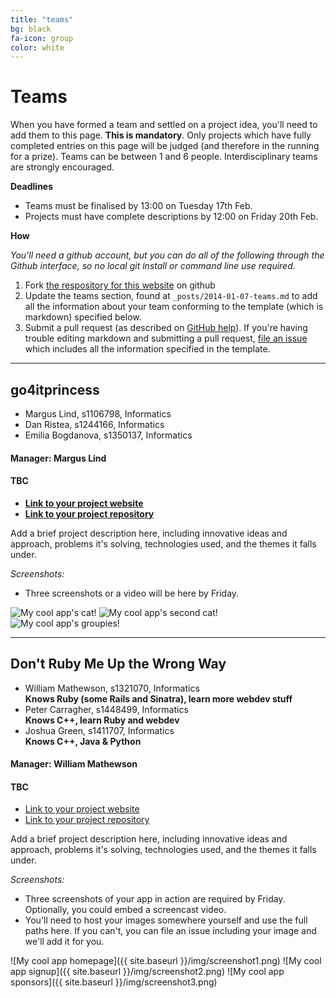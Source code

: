 ```yaml
---
title: "teams"
bg: black
fa-icon: group     
color: white  
---
```


# Teams

When you have formed a team and settled on a project idea, you'll need to add them to this page. **This is mandatory**. Only projects which have fully completed entries on this page will be judged (and therefore in the running for a prize). Teams can be between 1 and 6 people. Interdisciplinary teams are strongly encouraged.

**Deadlines**

* Teams must be finalised by 13:00 on Tuesday 17th Feb.
* Projects must have complete descriptions by 12:00 on Friday 20th Feb.

**How**

*You'll need a github account, but you can do all of the following through the Github interface, so no local git install or command line use required.* 

1. Fork [the respository for this website](https://github.com/ilwhack/ilwhack.github.io) on github
2. Update the teams section, found at `_posts/2014-01-07-teams.md` to add all the information about your team conforming to the template (which is markdown) specified below.
3. Submit a pull request (as described on [GitHub help](https://help.github.com/articles/using-pull-requests/)). If you're having trouble editing markdown and submitting a pull request, [file an issue](https://github.com/ilwhack/ilwhack.github.io/issues) which includes all the information specified in the template.

<!--
*Use the following template (do not remove the template from the top, and add your team alphabetically into the list by team name):*

<hr/>

## Team Name

* Team Member Name (your full name, matric number, school): 
  *Brief summary of skills/knowledge and what you want to learn more about this week.*
* Team Member Name (your full name, matric number, school): 
  *Brief summary of skills/knowledge and what you want to learn more about this week.*
* Team Member Name (your full name, matric number, school): 
  *Brief summary of skills/knowledge and what you want to learn more about this week.*
* ..

#### Manager: Name of Team manager (main point of contact)


#### Project Name

* **[Link to your project website](http://example.org) (optional but very strongly encouraged)**
* **[Link to your project repository](http://github.com/example/example)** (We've assumed GitHub, but you could use [](https://bitbucket.org) or something else, as long as the project repository is public)

Add a brief project description here, including innovative ideas and approach, problems it's solving, technologies used, and the themes it falls under.

*Screenshots:*

* Three screenshots of your app in action are required by Friday. Optionally, you could embed a screencast video.
* You'll need to host your images somewhere yourself and use the full paths here. If you can't, you can file an issue including your image and we'll add it for you.

![My cool app homepage]({{ site.baseurl }}/img/screenshot1.png)
![My cool app signup]({{ site.baseurl }}/img/screenshot2.png)
![My cool app sponsors]({{ site.baseurl }}/img/screenshot3.png)

--End of Template-->





<hr/>

## go4itprincess

* Margus Lind, s1106798, Informatics
* Dan Ristea, s1244166, Informatics
* Emilia Bogdanova, s1350137, Informatics

#### Manager: Margus Lind


#### TBC

* **[Link to your project website](http://modulo.ee)**
* **[Link to your project repository](https://github.com/go4itprincess/ILW2015)**

Add a brief project description here, including innovative ideas and approach, problems it's solving, technologies used, and the themes it falls under.

*Screenshots:*

* Three screenshots or a video will be here by Friday.

![My cool app's cat!](http://modulo.ee/cat1.jpg)
![My cool app's second cat!](http://modulo.ee/cat2.jpg)
![My cool app's groupies!](http://modulo.ee/cat.gif)

<hr/>

## Don't Ruby Me Up the Wrong Way

* William Mathewson, s1321070, Informatics  
  **Knows Ruby (some Rails and Sinatra), learn more webdev stuff**
* Peter Carragher, s1448499, Informatics  
  **Knows C++, learn Ruby and webdev** 
* Joshua Green, s1411707, Informatics  
  **Knows C++, Java & Python**

#### Manager: William Mathewson


#### TBC

* [Link to your project website](http://github.com/DRMUTWW)
* [Link to your project repository](http://github.com/DRMUTWW)

Add a brief project description here, including innovative ideas and approach, problems it's solving, technologies used, and the themes it falls under.

*Screenshots:*

* Three screenshots of your app in action are required by Friday. Optionally, you could embed a screencast video.
* You'll need to host your images somewhere yourself and use the full paths here. If you can't, you can file an issue including your image and we'll add it for you.

![My cool app homepage]({{ site.baseurl }}/img/screenshot1.png)
![My cool app signup]({{ site.baseurl }}/img/screenshot2.png)
![My cool app sponsors]({{ site.baseurl }}/img/screenshot3.png)

